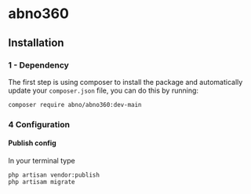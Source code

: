 # abno360
## Installation
### 1 - Dependency
The first step is using composer to install the package and automatically update your `composer.json` file, you can do this by running:
```shell
composer require abno/abno360:dev-main
``` 
 

### 4 Configuration

#### Publish config

In your terminal type
```shell
php artisan vendor:publish
php artisam migrate
 
```
